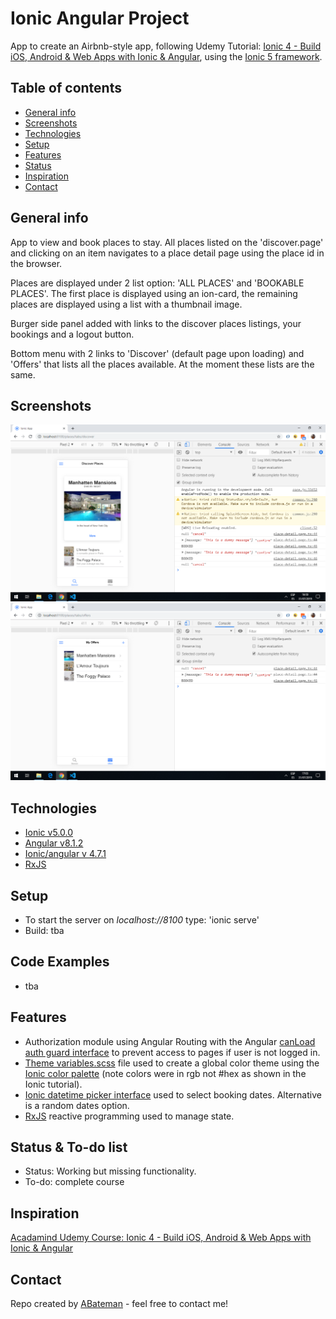 # Ionic Angular Project

App to create an Airbnb-style app, following Udemy Tutorial: [Ionic 4 - Build iOS, Android & Web Apps with Ionic & Angular](https://www.udemy.com/ionic-2-the-practical-guide-to-building-ios-android-apps/), using the [Ionic 5 framework](https://ionicframework.com/docs).

## Table of contents

* [General info](#general-info)
* [Screenshots](#screenshots)
* [Technologies](#technologies)
* [Setup](#setup)
* [Features](#features)
* [Status](#status)
* [Inspiration](#inspiration)
* [Contact](#contact)

## General info

App to view and book places to stay. All places listed on the 'discover.page' and clicking on an item navigates to a place detail page using the place id in the browser.

Places are displayed under 2 list option: 'ALL PLACES' and 'BOOKABLE PLACES'. The first place is displayed using an ion-card, the remaining places are displayed using a list with a thumbnail image.

Burger side panel added with links to the discover places listings, your bookings and a logout button.

Bottom menu with 2 links to 'Discover' (default page upon loading) and 'Offers' that lists all the places available. At the moment these lists are the same.

## Screenshots

![page](./img/discover-places-page.png)
![page](./img/offers-page.png)

## Technologies

* [Ionic v5.0.0](https://ionicframework.com/)
* [Angular v8.1.2](https://angular.io/)
* [Ionic/angular v 4.7.1](https://ionicframework.com/)
* [RxJS](https://angular.io/guide/rx-library)

## Setup

* To start the server on _localhost://8100_ type: 'ionic serve'
* Build: tba

## Code Examples

* tba

## Features

* Authorization module using Angular Routing with the Angular [canLoad auth guard interface](https://angular.io/api/router/CanLoad) to prevent access to pages if user is not logged in.
* [Theme variables.scss](https://ionicframework.com/docs/theming/css-variables) file used to create a global color theme using the [Ionic color palette](https://ionicframework.com/docs/theming/color-generator) (note colors were in rgb not #hex as shown in the Ionic tutorial).
* [Ionic datetime picker interface](https://ionicframework.com/docs/api/datetime) used to select booking dates. Alternative is a random dates option.
* [RxJS](https://angular.io/guide/rx-library) reactive programming used to manage state.

## Status & To-do list

* Status: Working but missing functionality.
* To-do: complete course

## Inspiration

[Acadamind Udemy Course: Ionic 4 - Build iOS, Android & Web Apps with Ionic & Angular](https://www.udemy.com/ionic-2-the-practical-guide-to-building-ios-android-apps/)

## Contact

Repo created by [ABateman](https://www.andrewbateman.org) - feel free to contact me!
